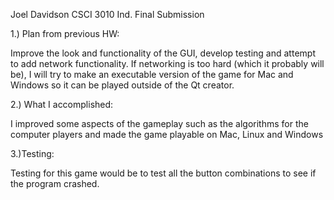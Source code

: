 Joel Davidson
CSCI 3010 Ind. Final Submission

1.) Plan from previous HW:

Improve the look and functionality of the GUI, develop testing and attempt to add network functionality. If networking is too hard (which it probably will be), I will try to make an executable version of the game for Mac and Windows so it can be played outside of the Qt creator. 

2.) What I accomplished:

I improved some aspects of the gameplay such as the algorithms for the computer players and made the game playable on Mac, Linux and Windows

3.)Testing:

Testing for this game would be to test all the button combinations to see if the program crashed. 


